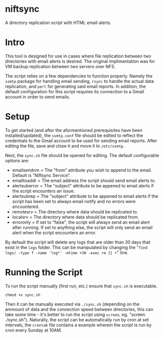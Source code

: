 # niftsync
A directory replication script with HTML email alerts.

# Intro
This tool is designed for use in cases where file replication between two directories with email alerts is desired. The original implimentation was for VM backup replication between two servers over NFS.

The script relies on a few dependencies to function properly. Namely the ``ssmtp`` package for handling email sending, ``rsync`` to handle the actual data replication, and ``perl`` for generating said email reports. In addition, the default configuration for this script requires its connection to a Gmail account in order to send emails.

# Setup
To get started (and after the aformentioned prerequisites have been installed/updated), the ``ssmtp.conf`` file should be edited to reflect the credentials to the Gmail account to be used for sending email reports. After editing the file, save and close it and move it to ``/etc/ssmtp``.

Next, the ``sync.sh`` file should be opened for editing. The default configurable options are:

* emailsendnm = The "from" attribute you wish to append to the email. Default is "Niftsync Service".
* emailtoaddr = The email address the script should send email alerts to.
* alertsuberror = The "subject" attribute to be appened to email alerts if the script encounters an issue.
* alertsubrep = The "subject" attribute to be appened to email alerts if the script has been set to always email notify and no errors were encountered.
* remotesrv = The directory where data should be replicated to.
* localsrv = The directory where data should be replicated from.
* erroronly = If set to "false", the script will always send an email alert after running. If set to anything else, the script will only send an email alert when the script encounters an error.

By default the script will delete any logs that are older than 30 days that exist in the `logs` folder. This can be manipulated by changing the "`find logs/ -type f -name 'log*' -mtime +30 -exec rm {} +`" line.

# Running the Script

To run the script manually (first run, etc.) ensure that `sync.sh` is executable.

`chmod +x sync.sh`

Then it can be manually executed via `./sync.sh` (depending on the ammount of data and the connection speed between directories, this can take some time - it's better to run the script using `screen`, eg. "screen ./sync.sh"). Naturally, the script can be automatically run by cron at set intervals, the `crontab` file contains a example wherein the script is run by cron every Sunday at 10AM.
